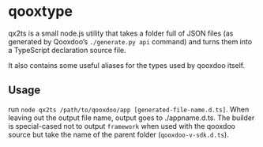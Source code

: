 # qooxtype

qx2ts is a small node.js utility that takes a folder full of JSON files (as generated by Qooxdoo’s `./generate.py api` command) and turns them into a TypeScript declaration source file.

It also contains some useful aliases for the types used by qooxdoo itself.

## Usage

run `node qx2ts /path/to/qooxdoo/app [generated-file-name.d.ts]`. When leaving out the output file name, output goes to ./appname.d.ts. The builder is special-cased not to output `framework` when used with the qooxdoo source but take the name of the parent folder (`qooxdoo-v-sdk.d.ts`).